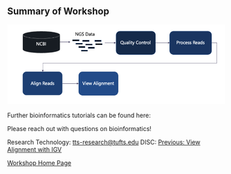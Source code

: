 ## Summary of Workshop

![](../../NgsDataDownloadQc/images/workflow.png)


Further bioinformatics tutorials can be found here:

Please reach out with questions on bioinformatics!

Research Technology: tts-research@tufts.edu
DISC: 
[Previous: View Alignment with IGV](lesson2.md) 

[Workshop Home Page](../../index.md)
